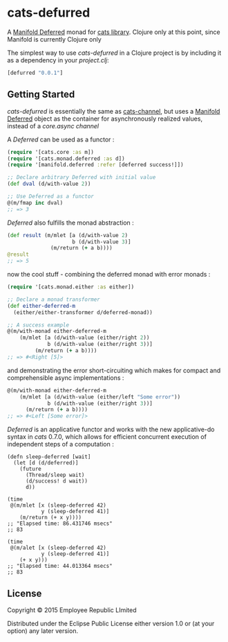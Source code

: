 # cats-defurred

A [Manifold Deferred](https://github.com/ztellman/manifold) monad for
[cats library](https://github.com/funcool/cats).
Clojure only at this point, since Manifold is currently Clojure only


The simplest way to use _cats-defurred_ in a Clojure project is by including
it as a dependency in your *_project.clj_*:

```clojure
[defurred "0.0.1"]
```

## Getting Started ##

_cats-defurred_ is essentially the same as
[cats-channel](https://github.com/funcool/canal), but uses a
[Manifold](https://github.com/ztellman/manifold)
[Deferred](https://github.com/ztellman/manifold/blob/master/docs/deferred.md)
object as the container for asynchronously realized values, instead of a
_core.async_ _channel_

A _Deferred_ can be used as a functor :

```clojure
(require '[cats.core :as m])
(require '[cats.monad.deferred :as d])
(require '[manifold.deferred :refer [deferred success!]])

;; Declare arbitrary Deferred with initial value
(def dval (d/with-value 2))

;; Use Deferred as a functor
@(m/fmap inc dval)
;; => 3
```

_Deferred_ also fulfills the monad abstraction :

```clojure
(def result (m/mlet [a (d/with-value 2)
                     b (d/with-value 3)]
              (m/return (+ a b))))
@result
;; => 5
```

now the cool stuff - combining the deferred monad with error monads :

```clojure
(require '[cats.monad.either :as either])

;; Declare a monad transformer
(def either-deferred-m
  (either/either-transformer d/deferred-monad))

;; A success example
@(m/with-monad either-deferred-m
    (m/mlet [a (d/with-value (either/right 2))
             b (d/with-value (either/right 3))]
         (m/return (+ a b))))
;; => #<Right [5]>
```

and demonstrating the error short-circuiting which makes
for compact and comprehensible async implementations :

```clojure
@(m/with-monad either-deferred-m
    (m/mlet [a (d/with-value (either/left "Some error"))
             b (d/with-value (either/right 3))]
      (m/return (+ a b))))
;; => #<Left [Some error]>
```

_Deferred_ is an applicative functor and works with the new applicative-do
syntax in _cats_ 0.7.0, which allows for efficient concurrent execution of
independent steps of a computation :

```
(defn sleep-deferred [wait]
  (let [d (d/deferred)]
    (future
      (Thread/sleep wait)
      (d/success! d wait))
      d))

(time
 @(m/mlet [x (sleep-deferred 42)
           y (sleep-deferred 41)]
    (m/return (+ x y))))
;; "Elapsed time: 86.431746 msecs"
;; 83

(time
 @(m/alet [x (sleep-deferred 42)
           y (sleep-deferred 41)]
    (+ x y)))
;; "Elapsed time: 44.013364 msecs"
;; 83

```


## License

Copyright © 2015 Employee Republic LImited

Distributed under the Eclipse Public License either version 1.0 or (at
your option) any later version.
